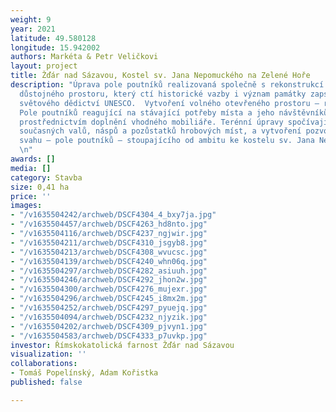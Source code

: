 ```yaml
---
weight: 9
year: 2021
latitude: 49.580128
longitude: 15.942002
authors: Markéta & Petr Veličkovi
layout: project
title: Žďár nad Sázavou, Kostel sv. Jana Nepomuckého na Zelené Hoře
description: "Úprava pole poutníků realizovaná společně s rekonstrukcí kostela. Vytvoření
  důstojného prostoru, který ctí historické vazby i význam památky zapsané na seznam
  světového dědictví UNESCO.  Vytvoření volného otevřeného prostoru – reminiscence
  Pole poutníků reagující na stávající potřeby místa a jeho návštěvníků například
  prostřednictvím doplnění vhodného mobiliáře. Terénní úpravy spočívají ve srovnání
  současných valů, náspů a pozůstatků hrobových míst, a vytvoření pozvolného travnatého
  svahu – pole poutníků – stoupajícího od ambitu ke kostelu sv. Jana Nepomuckého.
  \n"
awards: []
media: []
category: Stavba
size: 0,41 ha
price: ''
images:
- "/v1635504242/archweb/DSCF4304_4_bxy7ja.jpg"
- "/v1635504457/archweb/DSCF4263_hd8nto.jpg"
- "/v1635504116/archweb/DSCF4237_ngjwir.jpg"
- "/v1635504211/archweb/DSCF4310_jsgyb8.jpg"
- "/v1635504213/archweb/DSCF4308_wvucsc.jpg"
- "/v1635504139/archweb/DSCF4240_whn06q.jpg"
- "/v1635504297/archweb/DSCF4282_asiuuh.jpg"
- "/v1635504246/archweb/DSCF4292_jhon2w.jpg"
- "/v1635504300/archweb/DSCF4276_mujexr.jpg"
- "/v1635504296/archweb/DSCF4245_i8mx2m.jpg"
- "/v1635504252/archweb/DSCF4297_pyuejq.jpg"
- "/v1635504094/archweb/DSCF4232_njyzik.jpg"
- "/v1635504202/archweb/DSCF4309_pjvyn1.jpg"
- "/v1635504583/archweb/DSCF4333_p7uvkp.jpg"
investor: Římskokatolická farnost Žďár nad Sázavou
visualization: ''
collaborations:
- Tomáš Popelínský, Adam Kořistka
published: false

---
```

